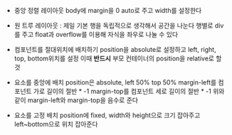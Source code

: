 - 중앙 정렬 레이아웃
	body에 margin을 0 auto로 주고 
	width를 설정한다

- 원 트루 레이아웃 : 제일 기본
	행을 독립적으로 생각해서 공간을 나눈다
	행별로 div를 주고 float과 overflow를 이용해 자식을 좌우로 나눌 수 있다

- 컴포넌트를 절대위치에 배치하기
	position을 absolute로 설정하고 left, right, top, bottom위치를 설정
	이때 **반드시** 부모 컨테이너의 position을 relative로 할 것

- 요소를 중앙에 배치
	position은 absolute, left 50% top 50%
	margin-left를 컴포넌트 가로 길이의 절반 \* -1
	margin-top를 컴포넌트 세로 길이의 절반 \* -1
	위와 같이 margin-left와 margin-top을 음수로 준다

- 요소를 고정 배치
	position에 fixed, width와 height으로 크기 잡아주고
	left~bottom으로 위치 잡아준다
